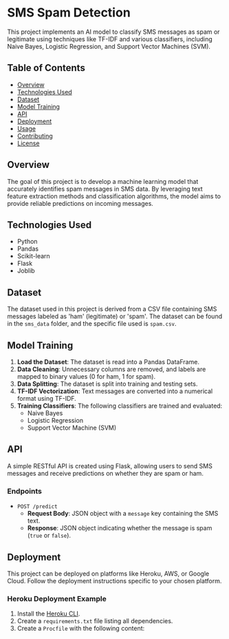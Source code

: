 # SMS Spam Detection

This project implements an AI model to classify SMS messages as spam or legitimate using techniques like TF-IDF and various classifiers, including Naive Bayes, Logistic Regression, and Support Vector Machines (SVM).

## Table of Contents

- [Overview](#overview)
- [Technologies Used](#technologies-used)
- [Dataset](#dataset)
- [Model Training](#model-training)
- [API](#api)
- [Deployment](#deployment)
- [Usage](#usage)
- [Contributing](#contributing)
- [License](#license)

## Overview

The goal of this project is to develop a machine learning model that accurately identifies spam messages in SMS data. By leveraging text feature extraction methods and classification algorithms, the model aims to provide reliable predictions on incoming messages.

## Technologies Used

- Python
- Pandas
- Scikit-learn
- Flask
- Joblib

## Dataset

The dataset used in this project is derived from a CSV file containing SMS messages labeled as 'ham' (legitimate) or 'spam'. The dataset can be found in the `sms_data` folder, and the specific file used is `spam.csv`.

## Model Training

1. **Load the Dataset**: The dataset is read into a Pandas DataFrame.
2. **Data Cleaning**: Unnecessary columns are removed, and labels are mapped to binary values (0 for ham, 1 for spam).
3. **Data Splitting**: The dataset is split into training and testing sets.
4. **TF-IDF Vectorization**: Text messages are converted into a numerical format using TF-IDF.
5. **Training Classifiers**: The following classifiers are trained and evaluated:
   - Naive Bayes
   - Logistic Regression
   - Support Vector Machine (SVM)

## API

A simple RESTful API is created using Flask, allowing users to send SMS messages and receive predictions on whether they are spam or ham.

### Endpoints

- `POST /predict`
  - **Request Body**: JSON object with a `message` key containing the SMS text.
  - **Response**: JSON object indicating whether the message is spam (`true` or `false`).

## Deployment

This project can be deployed on platforms like Heroku, AWS, or Google Cloud. Follow the deployment instructions specific to your chosen platform.

### Heroku Deployment Example

1. Install the [Heroku CLI](https://devcenter.heroku.com/articles/heroku-cli).
2. Create a `requirements.txt` file listing all dependencies.
3. Create a `Procfile` with the following content:
